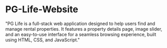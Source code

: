 # PG-Life-Website
"PG Life is a full-stack web application designed to help users find and manage rental properties. It features a property details page, image slider, and an easy-to-use interface for a seamless browsing experience, built using HTML, CSS, and JavaScript."
